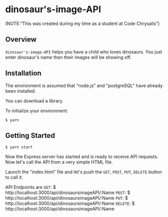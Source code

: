 # dinosaur's-image-API
 (NOTE:“This was created during my time as a student at Code Chrysalis”)

## Overview

`dinosaur's-image-API` helps you have a child who loves dinosaurs. You just enter dinosaur's name
 then their images will be showing off.


## Installation
The environment is assumed that "node.js" and "postgreSQL" have already been installed.

You can download a library.

To initialize your environment:

    $ yarn



## Getting Started

    $ yarn start

Now the Express server has started and is ready to receive API requests.
Now let's call the API from a very simple HTML file.

Launch the "index.html" file and let's push the `GET`, `POST`, `PUT`, `DELETE` button to call it.

API Endpoints are
`GET`: $ http://localhost:3000/api/dinosaursimageAPI/:Name
`POST`: $ http://localhost:3000/api/dinosaursimageAPI/:Name
`PUT`: $ http://localhost:3000/api/dinosaursimageAPI/:Name
`DELETE`: $ http://localhost:3000/api/dinosaursimageAPI/:Name